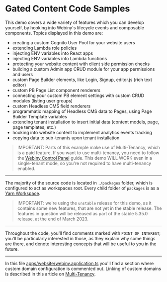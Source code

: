 # Gated Content Code Samples

This demo covers a wide variety of features which you can develop yourself, by hooking into Webiny's lifecycle events and composable components. Topics displayed in this demo are:

- creating a custom Cognito User Pool for your website users
- extending Lambda role policies
- injecting ENV variables into React apps
- injecting ENV variables into Lambda functions
- protecting your website content with client side permission checks
- building a custom Admin app CRUD module for your app permissions and users
- custom Page Builder elements, like Login, Signup, editor.js (rich text editor)
- custom PB Page List component renderers
- connecting your custom PB element settings with custom CRUD modules (listing user groups)
- custom Headless CMS field renderers
- programmatic mapping of Headless CMS data to Pages, using Page Builder Template variables
- extending tenant installation to insert initial data (content models, page, page templates, etc.)
- hooking into website content to implement analytics events tracking
- copying data to sub-tenants upon tenant installation

> IMPORTANT: Parts of this example make use of Multi-Tenancy, which is a paid feature. If you want to use multi-tenancy, you need to follow the [Webiny Control Panel](./docs/WCP_Onboarding.pdf) guide. This demo WILL WORK even in a single-tenant mode, so you're not required to have multi-tenancy enabled.

---

The majority of the source code is located in `./packages` folder, which is configured to act as workspaces root. Every child folder of `packages` is as a [Yarn Workspace](https://yarnpkg.com/features/workspaces). 

> IMPORTANT: we're using the `unstable` release for this demo, as it contains some new features, that are not yet in the stable release. The features in question will be released as part of the stable 5.35.0 release, at the end of March 2023.

---

Throughout the code, you'll find comments marked with `POINT OF INTEREST`; you'll be particularly interested in those, as they explain why some things are there, and denote interesting concepts that will be useful to you in the future.

---

In this file [apps/website/webiny.application.ts](./apps/website/webiny.application.ts) you'll find a section where custom domain configuration is commented out. Linking of custom domains is described in this article on [Multi-Tenancy](https://www.webiny.com/docs/enterprise/multi-tenancy). 

